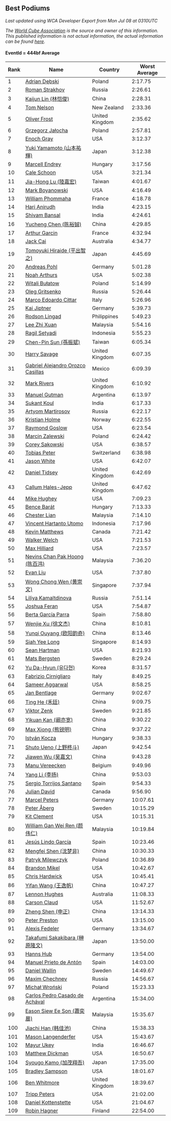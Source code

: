 ## Best Podiums

*Last updated using WCA Developer Export from Mon Jul 08 at 0310UTC*

*The [World Cube Association](https://www.worldcubeassociation.org) is the source and owner of this information. This published information is not actual information, the actual information can be found [here](https://www.worldcubeassociation.org/results).*

#### EventId = 444bf Average

|Rank|Name|Country|Worst Average|  
|--|--|--|--|  
|1|[Adrian Dębski](https://www.worldcubeassociation.org/persons/2017DEBS01)|Poland|2:17.75|  
|2|[Roman Strakhov](https://www.worldcubeassociation.org/persons/2012STRA02)|Russia|2:26.61|  
|3|[Kaijun Lin (林恺俊)](https://www.worldcubeassociation.org/persons/2013LINK01)|China|2:28.31|  
|4|[Tom Nelson](https://www.worldcubeassociation.org/persons/2013NELS01)|New Zealand|2:33.36|  
|5|[Oliver Frost](https://www.worldcubeassociation.org/persons/2012FROS01)|United Kingdom|2:35.62|  
|6|[Grzegorz Jałocha](https://www.worldcubeassociation.org/persons/2012JALO01)|Poland|2:57.81|  
|7|[Enoch Gray](https://www.worldcubeassociation.org/persons/2012GRAY01)|USA|3:12.37|  
|8|[Yuki Yamamoto (山本祐輝)](https://www.worldcubeassociation.org/persons/2010YAMA04)|Japan|3:12.38|  
|9|[Marcell Endrey](https://www.worldcubeassociation.org/persons/2007ENDR01)|Hungary|3:17.56|  
|10|[Cale Schoon](https://www.worldcubeassociation.org/persons/2014SCHO02)|USA|3:21.34|  
|11|[Jia-Hong Lu (陸嘉宏)](https://www.worldcubeassociation.org/persons/2007LUJI01)|Taiwan|4:01.67|  
|12|[Mark Boyanowski](https://www.worldcubeassociation.org/persons/2014BOYA01)|USA|4:16.49|  
|13|[William Phommaha](https://www.worldcubeassociation.org/persons/2015PHOM01)|France|4:18.78|  
|14|[Hari Anirudh](https://www.worldcubeassociation.org/persons/2013ANIR01)|India|4:23.15|  
|15|[Shivam Bansal](https://www.worldcubeassociation.org/persons/2011BANS02)|India|4:24.61|  
|16|[Yucheng Chen (陈裕铖)](https://www.worldcubeassociation.org/persons/2015CHEN49)|China|4:29.85|  
|17|[Arthur Garcin](https://www.worldcubeassociation.org/persons/2014GARC27)|France|4:32.94|  
|18|[Jack Cai](https://www.worldcubeassociation.org/persons/2014CAIJ02)|Australia|4:34.77|  
|19|[Tomoyuki Hiraide (平出智之)](https://www.worldcubeassociation.org/persons/2012HIRA01)|Japan|4:45.69|  
|20|[Andreas Pohl](https://www.worldcubeassociation.org/persons/2012POHL01)|Germany|5:01.28|  
|21|[Noah Arthurs](https://www.worldcubeassociation.org/persons/2012ARTH01)|USA|5:02.38|  
|22|[Witali Bułatow](https://www.worldcubeassociation.org/persons/2015BUAT01)|Poland|5:14.99|  
|23|[Oleg Gritsenko](https://www.worldcubeassociation.org/persons/2011GRIT01)|Russia|5:26.44|  
|24|[Marco Edoardo Cittar](https://www.worldcubeassociation.org/persons/2015CITT01)|Italy|5:26.96|  
|25|[Kai Jiptner](https://www.worldcubeassociation.org/persons/2007JIPT01)|Germany|5:39.73|  
|26|[Rodson Lingad](https://www.worldcubeassociation.org/persons/2011LING02)|Philippines|5:49.23|  
|27|[Lee Zhi Xuan](https://www.worldcubeassociation.org/persons/2017XUAN03)|Malaysia|5:54.16|  
|28|[Ragil Setyadi](https://www.worldcubeassociation.org/persons/2011SETY02)|Indonesia|5:55.23|  
|29|[Chen-Pin Sun (孫振斌)](https://www.worldcubeassociation.org/persons/2017SUNC03)|Taiwan|6:05.34|  
|30|[Harry Savage](https://www.worldcubeassociation.org/persons/2013SAVA01)|United Kingdom|6:07.35|  
|31|[Gabriel Alejandro Orozco Casillas](https://www.worldcubeassociation.org/persons/2008CASI01)|Mexico|6:09.39|  
|32|[Mark Rivers](https://www.worldcubeassociation.org/persons/2015RIVE05)|United Kingdom|6:10.92|  
|33|[Manuel Gutman](https://www.worldcubeassociation.org/persons/2017GUTM01)|Argentina|6:13.97|  
|34|[Sukant Koul](https://www.worldcubeassociation.org/persons/2014KOUL01)|India|6:17.33|  
|35|[Artyom Martirosov](https://www.worldcubeassociation.org/persons/2016MART29)|Russia|6:22.17|  
|36|[Kristian Holme](https://www.worldcubeassociation.org/persons/2013HOLM01)|Norway|6:22.55|  
|37|[Raymond Goslow](https://www.worldcubeassociation.org/persons/2014GOSL01)|USA|6:23.54|  
|38|[Marcin Zalewski](https://www.worldcubeassociation.org/persons/2011ZALE02)|Poland|6:24.42|  
|39|[Corey Sakowski](https://www.worldcubeassociation.org/persons/2011SAKO01)|USA|6:38.57|  
|40|[Tobias Peter](https://www.worldcubeassociation.org/persons/2014PETE03)|Switzerland|6:38.98|  
|41|[Jason White](https://www.worldcubeassociation.org/persons/2016WHIT16)|USA|6:42.07|  
|42|[Daniel Tidsey](https://www.worldcubeassociation.org/persons/2016TIDS01)|United Kingdom|6:42.69|  
|43|[Callum Hales-Jepp](https://www.worldcubeassociation.org/persons/2012HALE01)|United Kingdom|6:47.62|  
|44|[Mike Hughey](https://www.worldcubeassociation.org/persons/2007HUGH01)|USA|7:09.23|  
|45|[Bence Barát](https://www.worldcubeassociation.org/persons/2008BARA01)|Hungary|7:13.33|  
|46|[Chester Lian](https://www.worldcubeassociation.org/persons/2009LIAN03)|Malaysia|7:14.10|  
|47|[Vincent Hartanto Utomo](https://www.worldcubeassociation.org/persons/2010UTOM01)|Indonesia|7:17.96|  
|48|[Kevin Matthews](https://www.worldcubeassociation.org/persons/2010MATT02)|Canada|7:21.42|  
|49|[Walker Welch](https://www.worldcubeassociation.org/persons/2011WELC01)|USA|7:21.53|  
|50|[Max Hilliard](https://www.worldcubeassociation.org/persons/2015HILL09)|USA|7:23.57|  
|51|[Nevins Chan Pak Hoong (陈百鸿)](https://www.worldcubeassociation.org/persons/2010CHAN20)|Malaysia|7:36.20|  
|52|[Evan Liu](https://www.worldcubeassociation.org/persons/2009LIUE01)|USA|7:37.80|  
|53|[Wong Chong Wen (黄崇文)](https://www.worldcubeassociation.org/persons/2014WENW01)|Singapore|7:37.94|  
|54|[Liliya Kamaltdinova](https://www.worldcubeassociation.org/persons/2012KAMA01)|Russia|7:51.14|  
|55|[Joshua Feran](https://www.worldcubeassociation.org/persons/2011FERA01)|USA|7:54.87|  
|56|[Berta García Parra](https://www.worldcubeassociation.org/persons/2014PARR02)|Spain|7:58.80|  
|57|[Wenjie Xu (徐文杰)](https://www.worldcubeassociation.org/persons/2016XUWE02)|China|8:10.81|  
|58|[Yunqi Ouyang (欧阳韵奇)](https://www.worldcubeassociation.org/persons/2007YUNQ01)|China|8:13.46|  
|59|[Siah Yee Long](https://www.worldcubeassociation.org/persons/2015LONG01)|Singapore|8:14.93|  
|60|[Sean Hartman](https://www.worldcubeassociation.org/persons/2016HART02)|USA|8:21.93|  
|61|[Mats Bergsten](https://www.worldcubeassociation.org/persons/2008BERG04)|Sweden|8:29.24|  
|62|[Yu Da-Hyun (유다현)](https://www.worldcubeassociation.org/persons/2008YUDA01)|Korea|8:31.57|  
|63|[Fabrizio Cirnigliaro](https://www.worldcubeassociation.org/persons/2008CIRN01)|Italy|8:49.25|  
|64|[Sameer Aggarwal](https://www.worldcubeassociation.org/persons/2017AGGA01)|USA|8:58.25|  
|65|[Jan Bentlage](https://www.worldcubeassociation.org/persons/2010BENT01)|Germany|9:02.67|  
|66|[Ting He (禾廷)](https://www.worldcubeassociation.org/persons/2015HETI01)|China|9:09.75|  
|67|[Viktor Zenk](https://www.worldcubeassociation.org/persons/2016ZENK01)|Sweden|9:21.85|  
|68|[Yikuan Kan (阚亦宽)](https://www.worldcubeassociation.org/persons/2015KANY01)|China|9:30.22|  
|69|[Max Xiong (熊锐明)](https://www.worldcubeassociation.org/persons/2015XION03)|China|9:37.22|  
|70|[István Kocza](https://www.worldcubeassociation.org/persons/2005KOCZ01)|Hungary|9:38.33|  
|71|[Shuto Ueno (上野柊斗)](https://www.worldcubeassociation.org/persons/2008UENO01)|Japan|9:42.54|  
|72|[Jiawen Wu (吴嘉文)](https://www.worldcubeassociation.org/persons/2010WUJI01)|China|9:43.28|  
|73|[Manu Vereecken](https://www.worldcubeassociation.org/persons/2010VERE01)|Belgium|9:49.96|  
|74|[Yang Li (李扬)](https://www.worldcubeassociation.org/persons/2012LIYA01)|China|9:53.03|  
|75|[Sergio Torrijos Santano](https://www.worldcubeassociation.org/persons/2013SANT13)|Spain|9:54.33|  
|76|[Julian David](https://www.worldcubeassociation.org/persons/2010DAVI06)|Canada|9:56.90|  
|77|[Marcel Peters](https://www.worldcubeassociation.org/persons/2012PETE03)|Germany|10:07.61|  
|78|[Peter Åberg](https://www.worldcubeassociation.org/persons/2013ABER01)|Sweden|10:15.29|  
|79|[Kit Clement](https://www.worldcubeassociation.org/persons/2008CLEM01)|USA|10:15.31|  
|80|[William Gan Wei Ren (颜伟仁)](https://www.worldcubeassociation.org/persons/2014RENW01)|Malaysia|10:19.84|  
|81|[Jesús Lindo García](https://www.worldcubeassociation.org/persons/2013GARC08)|Spain|10:23.46|  
|82|[Mengfei Shen (沈梦非)](https://www.worldcubeassociation.org/persons/2018SHEN07)|China|10:30.33|  
|83|[Patryk Milewczyk](https://www.worldcubeassociation.org/persons/2014MILE01)|Poland|10:36.89|  
|84|[Brandon Mikel](https://www.worldcubeassociation.org/persons/2011MIKE01)|USA|10:42.67|  
|85|[Chris Hardwick](https://www.worldcubeassociation.org/persons/2003HARD01)|USA|10:45.41|  
|86|[Yifan Wang (王逸帆)](https://www.worldcubeassociation.org/persons/2017WANY29)|China|10:47.27|  
|87|[Lennon Hughes](https://www.worldcubeassociation.org/persons/2017HUGH04)|Australia|11:08.33|  
|88|[Carson Claud](https://www.worldcubeassociation.org/persons/2015CLAU02)|USA|11:52.67|  
|89|[Zheng Shen (申正)](https://www.worldcubeassociation.org/persons/2017SHEN06)|China|13:14.33|  
|90|[Peter Preston](https://www.worldcubeassociation.org/persons/2017PRES02)|USA|13:15.00|  
|91|[Alexis Fedeler](https://www.worldcubeassociation.org/persons/2015FEDE01)|Germany|13:34.67|  
|92|[Takafumi Sakakibara (榊原隆文)](https://www.worldcubeassociation.org/persons/2017SAKA04)|Japan|13:50.00|  
|93|[Hanns Hub](https://www.worldcubeassociation.org/persons/2013HUBH01)|Germany|13:54.00|  
|94|[Manuel Prieto de Antón](https://www.worldcubeassociation.org/persons/2015ANTO04)|Spain|14:03.00|  
|95|[Daniel Wallin](https://www.worldcubeassociation.org/persons/2013WALL03)|Sweden|14:49.67|  
|96|[Maxim Chechnev](https://www.worldcubeassociation.org/persons/2011CHEC01)|Russia|14:56.67|  
|97|[Michał Wroński](https://www.worldcubeassociation.org/persons/2015WRON01)|Poland|15:23.33|  
|98|[Carlos Pedro Casado de Achával](https://www.worldcubeassociation.org/persons/2012ACHA01)|Argentina|15:34.00|  
|99|[Eason Siew Ee Son (蕭奕晨)](https://www.worldcubeassociation.org/persons/2009SIEW02)|Malaysia|15:35.67|  
|100|[Jiachi Han (韩佳池)](https://www.worldcubeassociation.org/persons/2014HANJ02)|China|15:38.33|  
|101|[Mason Langenderfer](https://www.worldcubeassociation.org/persons/2013LANG03)|USA|15:43.67|  
|102|[Mayur Ukey](https://www.worldcubeassociation.org/persons/2014UKEY01)|India|16:46.67|  
|103|[Matthew Dickman](https://www.worldcubeassociation.org/persons/2013DICK01)|USA|16:50.67|  
|104|[Syougo Kamo (加茂翔吾)](https://www.worldcubeassociation.org/persons/2015KAMO01)|Japan|17:35.00|  
|105|[Bradley Sampson](https://www.worldcubeassociation.org/persons/2008SAMP01)|USA|18:01.67|  
|106|[Ben Whitmore](https://www.worldcubeassociation.org/persons/2009WHIT01)|United Kingdom|18:39.67|  
|107|[Tripp Peters](https://www.worldcubeassociation.org/persons/2017PETE04)|USA|21:02.00|  
|108|[Daniel Kottenstette](https://www.worldcubeassociation.org/persons/2012KOTT01)|USA|21:04.67|  
|109|[Robin Hagner](https://www.worldcubeassociation.org/persons/2017HAGN02)|Finland|22:54.00|  
